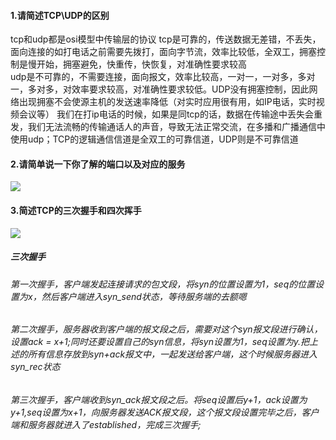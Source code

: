 #### 1.请简述TCP\UDP的区别
tcp和udp都是osi模型中传输层的协议
tcp是可靠的，传送数据无差错，不丢失，面向连接的如打电话之前需要先拨打，面向字节流，效率比较低，全双工，拥塞控制是慢开始，拥塞避免，快重传，快恢复，对准确性要求较高<br>
udp是不可靠的，不需要连接，面向报文，效率比较高，一对一，一对多，多对一，多对多，对效率要求较高，对准确性要求较低。UDP没有拥塞控制，因此网络出现拥塞不会使源主机的发送速率降低（对实时应用很有用，如IP电话，实时视频会议等）
我们在打ip电话的时候，如果是同tcp的话，数据在传输途中丢失会重发，我们无法流畅的传输通话人的声音，导致无法正常交流，在多播和广播通信中使用udp；TCP的逻辑通信信道是全双工的可靠信道，UDP则是不可靠信道
#### 2.请简单说一下你了解的端口以及对应的服务
![](https://pic1.zhimg.com/80/v2-e584c505e895441d7b52c8f3c02c9770_hd.jpg)
#### 3.简述TCP的三次握手和四次挥手
![](https://pic2.zhimg.com/v2-8720bd64871a5452df583fdab8207d64_r.jpg)
##### 三次握手
###### 第一次握手，客户端发起连接请求的包文段，将syn的位置设置为1，seq的位置设置为x，然后客户端进入syn_send状态，等待服务端的去额嗯
###### 第二次握手，服务器收到客户端的报文段之后，需要对这个syn报文段进行确认，设置ack = x+1;同时还要设置自己的syn信息，将syn设置为1，seq设置为y.把上述的所有信息存放到syn+ack报文中，一起发送给客户端，这个时候服务器进入syn_rec状态
###### 第三次握手，客户端收到syn_ack报文段之后。将seq设置后y+1，ack设置为y+1,seq设置为x+1，向服务器发送ACK报文段，这个报文段设置完毕之后，客户端和服务器就进入了established，完成三次握手;
